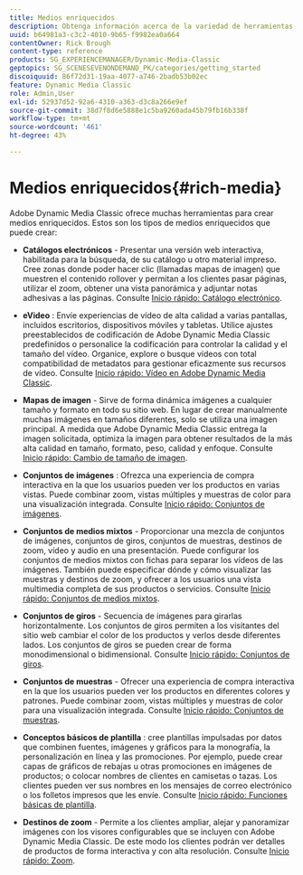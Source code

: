 ```yaml
---
title: Medios enriquecidos
description: Obtenga información acerca de la variedad de herramientas de Adobe Dynamic Media Classic que pueden ayudarle a crear medios enriquecidos.
uuid: b64981a3-c3c2-4010-9b65-f9982ea0a664
contentOwner: Rick Brough
content-type: reference
products: SG_EXPERIENCEMANAGER/Dynamic-Media-Classic
geptopics: SG_SCENESEVENONDEMAND_PK/categories/getting_started
discoiquuid: 86f72d31-19aa-4077-a746-2badb53b02ec
feature: Dynamic Media Classic
role: Admin,User
exl-id: 52937d52-92a6-4310-a363-d3c8a266e9ef
source-git-commit: 38d7f8d6e5888e1c5ba9260ada45b79fb16b338f
workflow-type: tm+mt
source-wordcount: '461'
ht-degree: 43%

---
```


# Medios enriquecidos{#rich-media}

Adobe Dynamic Media Classic ofrece muchas herramientas para crear medios enriquecidos. Estos son los tipos de medios enriquecidos que puede crear:

* **Catálogos electrónicos** - Presentar una versión web interactiva, habilitada para la búsqueda, de su catálogo u otro material impreso. Cree zonas donde poder hacer clic (llamadas mapas de imagen) que muestren el contenido rollover y permitan a los clientes pasar páginas, utilizar el zoom, obtener una vista panorámica y adjuntar notas adhesivas a las páginas.
Consulte [Inicio rápido: Catálogo electrónico](/help/using/quick-start-ecatalog.md).

* **eVideo** : Envíe experiencias de vídeo de alta calidad a varias pantallas, incluidos escritorios, dispositivos móviles y tabletas. Utilice ajustes preestablecidos de codificación de Adobe Dynamic Media Classic predefinidos o personalice la codificación para controlar la calidad y el tamaño del vídeo. Organice, explore o busque vídeos con total compatibilidad de metadatos para gestionar eficazmente sus recursos de vídeo.
Consulte [Inicio rápido: Vídeo en Adobe Dynamic Media Classic](/help/using/quick-start-video.md).

* **Mapas de imagen** - Sirve de forma dinámica imágenes a cualquier tamaño y formato en todo su sitio web. En lugar de crear manualmente muchas imágenes en tamaños diferentes, solo se utiliza una imagen principal. A medida que Adobe Dynamic Media Classic entrega la imagen solicitada, optimiza la imagen para obtener resultados de la más alta calidad en tamaño, formato, peso, calidad y enfoque.
Consulte [Inicio rápido: Cambio de tamaño de imagen](/help/using/quick-start-image-sizing.md).

* **Conjuntos de imágenes** : Ofrezca una experiencia de compra interactiva en la que los usuarios pueden ver los productos en varias vistas. Puede combinar zoom, vistas múltiples y muestras de color para una visualización integrada.
Consulte [Inicio rápido: Conjuntos de imágenes](/help/using/quick-start-image-sets.md).

* **Conjuntos de medios mixtos** - Proporcionar una mezcla de conjuntos de imágenes, conjuntos de giros, conjuntos de muestras, destinos de zoom, vídeo y audio en una presentación. Puede configurar los conjuntos de medios mixtos con fichas para separar los vídeos de las imágenes. También puede especificar dónde y cómo visualizar las muestras y destinos de zoom, y ofrecer a los usuarios una vista multimedia completa de sus productos o servicios.
Consulte [Inicio rápido: Conjuntos de medios mixtos](/help/using/quick-start-mixed-media-sets.md).

* **Conjuntos de giros** - Secuencia de imágenes para girarlas horizontalmente. Los conjuntos de giros permiten a los visitantes del sitio web cambiar el color de los productos y verlos desde diferentes lados. Los conjuntos de giros se pueden crear de forma monodimensional o bidimensional.
Consulte [Inicio rápido: Conjuntos de giros](/help/using/quick-start-spin-sets.md).

* **Conjuntos de muestras** - Ofrecer una experiencia de compra interactiva en la que los usuarios pueden ver los productos en diferentes colores y patrones. Puede combinar zoom, vistas múltiples y muestras de color para una visualización integrada.
Consulte [Inicio rápido: Conjuntos de muestras](/help/using/quick-start-swatch-sets.md).

* **Conceptos básicos de plantilla** : cree plantillas impulsadas por datos que combinen fuentes, imágenes y gráficos para la monografía, la personalización en línea y las promociones. Por ejemplo, puede crear capas de gráficos de rebajas u otras promociones en imágenes de productos; o colocar nombres de clientes en camisetas o tazas. Los clientes pueden ver sus nombres en los mensajes de correo electrónico o los folletos impresos que les envíe.
Consulte [Inicio rápido: Funciones básicas de plantilla](/help/using/quick-start-template-basics.md).

* **Destinos de zoom** - Permite a los clientes ampliar, alejar y panoramizar imágenes con los visores configurables que se incluyen con Adobe Dynamic Media Classic. De este modo los clientes podrán ver detalles de productos de forma interactiva y con alta resolución.
Consulte [Inicio rápido: Zoom](/help/using/quick-start-zoom.md).
